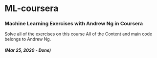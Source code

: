 # ML-coursera
<h3> Machine Learning Exercises with Andrew Ng in Coursera </h3>

Solve all of the exercises on this course
All of the Content and main code belongs to Andrew Ng.
<h5>
(Mar 25, 2020 - Done)
</h5>
